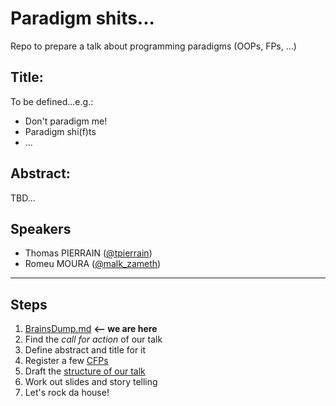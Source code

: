 # Paradigm shits...

Repo to prepare a talk about programming paradigms (OOPs, FPs, ...)


## Title: 
To be defined...e.g.: 
 - Don't paradigm me!
 - Paradigm shi(f)ts
 - ...

## Abstract: 
TBD...

## Speakers
 - Thomas PIERRAIN ([@tpierrain](https://twitter.com/tpierrain))
 - Romeu MOURA ([@malk_zameth](https://twitter.com/malk_zameth))

---

## Steps

1. [BrainsDump.md](BrainsDump.md)  __<-- we are here__
1. Find the *call for action* of our talk
1. Define abstract and title for it
1. Register a few [CFPs](CFPs.md)
1. Draft the [structure of our talk](TalkStructure.md)
1. Work out slides and story telling
1. Let's rock da house!
